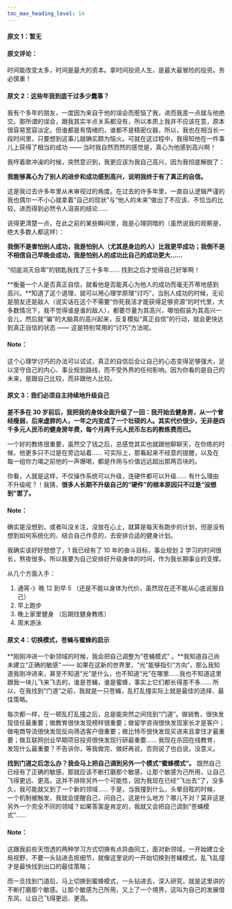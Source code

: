 ```yaml
---
toc_max_heading_level: 14
---
```



#### 原文 1：暂无

#### 原文评论：

时间能改变太多，时间是最大的资本。拿时间投资人生，是最大最冒险的投资。务必慎重！

#### 原文 2：这些年我到底干过多少蠢事？

我有个多年的朋友，一度因为来自于他的误会而惹恼了我，进而我差一点就与他绝交。那所谓的误会，跟我其实半点关系都没有，所以本质上我并不应该在意，原本很容易宽容淡定。但谁都是有情绪的，谁都不是精密仪器，所以，我也在相当长一段时间里，只要想到这事儿就确实颇为恼火。可就在这过程中，我得知他在一件事儿上获得了相当的成功 —— 当时我自然而然的感觉是，真心为他感到高兴啊！

我哼着歌冲澡的时候，突然意识到，我更应该为我自己高兴，因为我彻底解脱了：

**我能够真心为了别人的进步和成功感到高兴，说明我终于有了真正的自信。**

这是我过去许多年里从未审视过的角度。在过去的许多年里，一直自认逻辑严谨的我也偶尔一不小心就拿着“自己的现状”与“他人的未来”做出了不应该、不恰当的比较，进而得到必然令人沮丧的结论……

说得更清楚一点，在此之前的某些瞬间里，我是心理阴暗的（虽然说我的观察是，绝大多数人都这样）：

**我倒不是害怕别人成功，我是怕别人（尤其是身边的人）比我更早成功；我倒不是不相信自己早晚会成功，我是怕别人的成功比自己的成功更大……**

“彻底消灭自卑”的钥匙我找了三十多年…… 找到之后才觉得自己好笨啊！

**衡量一个人是否真正自信，就看他是否能真心为他人的成功而毫无芥蒂地感到高兴。**知道了这个道理，就可以用心理学原理“讨巧”，当别人成功的时候，无论是朋友还是敌人（说实话在这个不需要“你死我活才能获得足够资源”的时代里，大多数情况下，我不觉得谁是谁的敌人），都要尽量为其高兴，哪怕假装为其高兴一会儿，然后就“骗”的大脑真的高兴起来，反复模拟“真正自信”的行动，就会更快达到真正自信的状态 —— 这是特别常用的“讨巧”方法呢。

#### Note：

这个心理学讨巧的办法可以试试，真正的自信后会让自己的心态变得足够强大，足以坚守自己的内心、事业规划路线，而不受外界的任何影响。因为你看的是自己的未来，是跟自己比较，而非跟他人比较。

#### 原文 3：我们必须自主持续地升级自己

**差不多在 30 岁前后，我把我的身体全面升级了一回：我开始去健身房，从一个曾经瘦弱，后来虚胖的人，一年之内变成了一个壮硕的人。其实代价很少，无非是四千多元人民币的健身房年费，每个月两千元人民币左右的教练费而已。**

一个好的教练很重要，虽然交了钱之后，总感觉其实也就跟他聊聊天，在你练的时候，他更多只不过是在旁边站着…… 可实际上，那看起来不经意的提醒，以及在每一组你力竭之前他的一声爆喝，都是作用与价值远远超出那两百块的。

你看，人就是这样，不仅操作系统可以升级，连硬件都可以升级…… 有什么理由不升级呢？！我猜，**很多人长期不升级自己的“硬件”的根本原因只不过是“没想到”罢了。**

#### Note：
确实是没想到，或者叫没关注，没放在心上，就算是每天有跑步的计划，但是没有想到如何系统化的、结合自己作息的，去安排合适的健身计划。

我确实该好好想想了，1 我已经有了 10 年的奋斗目标，事业规划  2 学习的时间很长，熬夜很多。所以我要为自己安排好升级身体的时间，作为我长期事业的支撑。

从几个方面入手：
1. 通宵-》晚 12 到早 5   （还是不能以身体为代价，虽然现在还不能从心底说服自己）
2. 早上跑步
3. 晚上家里健身  （后期找健身教练）
4. 周末游泳

#### 原文 4：切换模式，苍蝇与蜜蜂的启示

**刚刚冲进一个新领域的时候，我会把自己调整为“苍蝇模式” 。**我知道自己尚未建立“正确的敏感” —— 如果在这新的世界里，“光”能够指引“方向”，那么我知道我刚冲进来，甚至不知道“光”是什么，也不知道“光”在哪里……我也不知道这里跟我一块儿飞来飞去的，谁是苍蝇，谁是蜜蜂，事实上它们都长得差不多…… 所以，在我找到“门道”之前，我就是一只苍蝇，乱打乱撞实际上就是最佳的选择、最佳策略。

每次都一样，在一顿乱打乱撞之后，总是能突然之间找到“门道”。做销售，很快发现信任最重要；做教育很快发现榜样很重要；做留学咨询很快发现家长才是客户；做电商导流很快发现反向筛选客户很重要；做比特币很快发现买进来且拿住才最重要；做互联网创业早期项目投资很快发现行研最重要…… 我现在杀回在线教育，发现什么最重要？不告诉你，等我做完、做好再说，否则说了也白说，没意义。

**找到门道之后怎么办？我会马上把自己调到另外一个模式“蜜蜂模式”。** 既然自己已经有了正确的敏感，那就应该不断打磨那个敏感，让那个敏感为己所用，让自己飞得更远、更高。这并不排除另外一个可能性，因为我现在已经“飞出去”了，没多久，我可能就又到了一个新的领域…… 于是，当我撞到什么，头晕目眩的时候，一个机制被触发，我就会提醒自己，问自己，这是什么地方？哪儿不对？莫非这是另外一个完全不同的领域？如果答案是肯定的，我就又会把自己调到“苍蝇模式”……

#### Note：

这跟我前些天悟透的两种学习方式切换有点异曲同工，面对新领域，一开始建立全局视野，不要一头钻进去抠细节，就像这里说的一开始切换到苍蝇模式，乱飞乱撞才是最快找到出口的最佳策略；

而一旦找到门道后，马上切换到蜜蜂模式，一头钻进去，深入研究，就是这里讲的不断打磨那个敏感。让那个敏感为己所用，又上了一个境界，这叫为自己的发展借东风，让自己飞得更远、更高。
